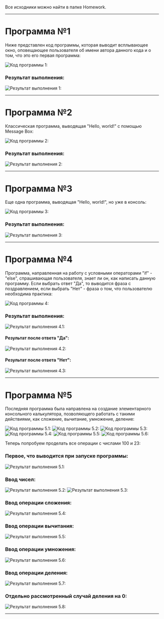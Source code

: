Все исходники можно найти в папке Homework.

****

Программа №1
=====================

Ниже представлен код программы, которая выводит всплывающее окно, оповещающее пользователя об имени автора данного кода и о том, что это его первая программа:

![Код программы 1:](https://sun9-39.userapi.com/dlxRPizHNNc35fpTUSqlprHLCINHlq5jRmwm7g/HcJgAWHOGzY.jpg)

### Результат выполнения:

![Результат выполнения 1:](https://sun9-8.userapi.com/VjuSlaOiFSIc4aBegEuV1OsyeDaAL4yprCUaHA/35zxje0Z0TQ.jpg)

****

Программа №2
=====================

Классическая программа, выводящая "Hello, world!" с помощью Message Box:

![Код программы 2:](https://sun9-22.userapi.com/YfAb_Ja-E4OddbzNVifdX-YmMzp1yzjNcibgpg/tBoe54JrYJU.jpg)

### Результат выполнения:

![Результат выполнения 2:](https://sun9-49.userapi.com/7R3JdlhA9Z7dahJQLVp-9eJly_RohSh9JZCWUw/9M6ZnfwhzeQ.jpg)

****

Программа №3
=====================

Еще одна программа, выводящая "Hello, world!", но уже в консоль:

![Код программы 3:](https://sun1-92.userapi.com/2PMvg32yDLDF1VINHEBzFF-QJqz5oFFKyniUNw/1NuUMTPXXW0.jpg)


### Результат выполнения:

![Результат выполнения 3:](https://sun1-94.userapi.com/1mAYyzEHkFuhpv3iJa737fol9KNUnyeogkxTRA/rS2nJxLq610.jpg)

****

Программа №4
=====================

Программа, направленная на работу с условными операторами "if" - "else", спрашивающая пользователя, знает ли он, как написать данную программу. Если выбрать ответ "Да", то выводится фраза с поздравлением, если выбрать "Нет" - фраза о том, что пользователю необходима практика:

![Код программы 4:](https://sun9-25.userapi.com/JHZHPdiP0-ZjvfA20858QQsvk95_EUlBJ60ziQ/Zbzm0mB70Hg.jpg)

### Результат выполнения:

![Результат выполнения 4.1:](https://sun9-2.userapi.com/d5zIW3Uf9r6yhE5HcrMsNBKrv7YDIm1MBkuzrg/QamMwa9lGM8.jpg)

#### Результат после ответа "Да":

![Результат выполнения 4.2:](https://sun9-4.userapi.com/g_tvzgOq1zj2D54jorHFU1CtXn6EU5n2pQg84w/kzK8pMkwmI0.jpg)

#### Результат после ответа "Нет":

![Результат выполнения 4.3:](https://sun9-73.userapi.com/xYb-80auXq_8CVexvJmeVaCAM-RoT2cq5FXZvA/TJmqiiQd3pM.jpg)

****

Программа №5
=====================

Последняя программа была направлена на создание элементарного консольного калькулятора, позволяющего работать с такими действиями, как сложение, вычитание, умножение, деление:

![Код программы 5.1:](https://sun9-41.userapi.com/tEFhPIrx_zaM-1Oty5ANSrDGXNwcFvugNiPF_Q/2O3q7LM4sD8.jpg)
![Код программы 5.2:](https://sun9-7.userapi.com/HNzQh7P7rp4ra55LqSWSaCNx5hWZ55tDOfopww/det5hqz2qtU.jpg)
![Код программы 5.3:](https://sun9-51.userapi.com/NWmPfZcpcBYRhQjcc5uYhE8XY1_IJYeYg5MSfA/2Kb06Vj0o1o.jpg)
![Код программы 5.4:](https://sun9-74.userapi.com/OTcLkZS1MpTBknNOYXtgBt8ZmvDg-_8bbtHa3Q/tN7fpNApd1Q.jpg)
![Код программы 5.5:](https://sun9-46.userapi.com/cFnEGMBetsFbvWEsustJ7bOi6cM1Hl5mvZmbTg/6Puf4zy2vlc.jpg)
![Код программы 5.6:](https://sun9-29.userapi.com/4eiDf45AH7JXOP82NV6nUG371NBjfHu9OjKINw/QJ7KKn6YNl0.jpg)

Теперь попробуем проделать все операции с числами 100 и 23:

### Первое, что выводится при запуске программы:

![Результат выполнения 5.1:](https://sun9-49.userapi.com/NKGkMCP84VI-FLR-6R2WcnDz-l2t2JuwI_sYAQ/gkz6vjn6DsA.jpg)

### Ввод чисел:

![Результат выполнения 5.2:](https://sun9-73.userapi.com/j7OrKi_BAL8FSn7gHURB6cJX_pvPgUPFd4zr7w/9BePPEVgwKU.jpg)
![Результат выполнения 5.3:](https://sun9-69.userapi.com/KQG89f7RNLWpG4RjqTgCqY_XhgejgdFI_H5KTA/Fsnaxj2G77Y.jpg)

### Ввод операции сложения:

![Результат выполнения 5.4:](https://sun9-68.userapi.com/yhFlKbdXnc9hOMLZNrtYm13vh_6Rt3wWCP4jNA/ft6dtbLkTFE.jpg)

### Ввод операции вычитания:

![Результат выполнения 5.5:](https://sun9-62.userapi.com/e4NqMxT6TwSPHy-QH9lXiYuxhXKFABEUP64y3Q/BGHkUpNuZF0.jpg)

### Ввод операции умножения:

![Результат выполнения 5.6:](https://sun9-53.userapi.com/hXc2KWOFzfMP6N3O0CGNHgqt1BlZyQdS0bXbVw/c3_OC4MDc1U.jpg)

### Ввод операции деления:

![Результат выполнения 5.7:](https://sun9-68.userapi.com/YKeDB4WqJ39_R4381MjcJZ2Oxzu5G13QiJ7jNQ/MyZ_EpiBNFQ.jpg)

### Отдельно рассмотренный случай деления на 0:

![Результат выполнения 5.8:](https://sun9-76.userapi.com/_PHfhRooJHyh6nymDwQ4CYXLodpPx60saiVo0g/8O07Xfrmlek.jpg)

****
